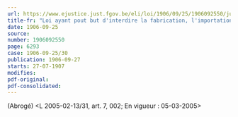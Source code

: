 ```yaml
---
url: https://www.ejustice.just.fgov.be/eli/loi/1906/09/25/1906092550/justel
title-fr: "Loi ayant pout but d'interdire la fabrication, l'importation, le transport, la vente, ainsi que la détention pour la vente des liqueurs dites absinthes. Voir modification(s)"
date: 1906-09-25
source:
number: 1906092550
page: 6293
case: 1906-09-25/30
publication: 1906-09-27
starts: 27-07-1907
modifies:
pdf-original:
pdf-consolidated:
---
```


(Abrogé) <L 2005-02-13/31, art. 7, 002;  En vigueur :  05-03-2005>
